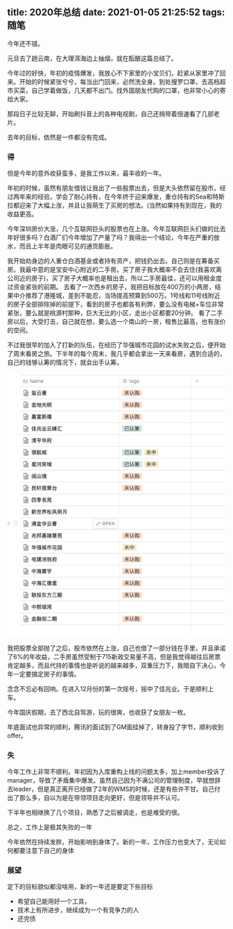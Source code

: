 title: 2020年总结
date: 2021-01-05 21:25:52
tags: 随笔
---

今年还不错。<!--more-->

元旦去了趟云南，在大理洱海边上抽烟，就在酝酿这篇总结了。

今年过的好快，年初的疫情爆发，我放心不下家里的小宝贝们，赶紧从家里冲了回来。开始的时候紧张兮兮，每当出门回来，必然洗全身。到处搜罗口罩，去高档超市买菜，自己学着做饭，几天都不出门。找外国朋友代购的口罩，也非常小心的寄给大家。

那段日子比较无聊，开始刷抖音上的各种电视剧，自己还捎带着倍速看了几部老片。

去年的目标，依然是一件都没有完成。

### 得

但是今年的意外收获蛮多，是我工作以来，最丰收的一年。

年初的时候，虽然有朋友借钱让我出了一些股票出去，但是大头依然留在股市。经过两年来的经验，学会了耐心持有，在今年终于迎来爆发，重仓持有的Sea和特斯拉都迎来了大幅上涨，并且让我萌生了买房的想法。(当然如果持有到现在，我的收益更高。

今年深圳房价大涨，几个互联网巨头的股票也在上涨。今年互联网巨头们做的比去年好很多吗？白酒厂们今年增加了产量了吗？我得出一个结论，今年在严重的放水，而且上半年是肉眼可见的通货膨胀。

我开始劝身边的人重仓白酒基金或者持有资产，把钱扔出去。自己则是在筹备买房。我最中意的是宝安中心附近的二手房。买了房子我大概率不会去住(我喜欢离公司近的房子)，买了房子大概率也是租出去，所以二手房最佳，还可以用租金度过资金紧张的前期。
去看了一次西乡的房子，我把目标放在400万的小两房，结果中介推荐了港隆城，差到不能忍，当场提高预算到500万。1号线和11号线附近的房子全部排除掉的前提下，看到的房子也都各有利弊，要么没有电梯+车位非常紧张，要么就是桃源村那种，巨大无比的小区，走出小区都要20分钟。
看了二手房以后，大受打击，自己就在想，要么选一个南山的一房，租售比最高，也有涨价的空间。

不过我很早的加入了打新的队伍，在经历了华强城市花园的试水失败之后，便开始了周末看房之旅。下半年的每个周末，我几乎都会拿出一天来看房，遇到合适的，自己的钱够认筹的情况下，就会出手认筹。

![看新房记录](/image/WX20210105-220619.png)

我把股票全部抛了之后，股市依然在上涨，自己也借了一部分钱在手里，并且承诺了6%的年收益，二手房虽然受制于715新政交易量不高，但是我觉得越往后房票肯定越多，而且代持的事情也是听说的越来越多，双重压力下，我暗自下决心，今年一定要搞定房子的事情。

念念不忘必有回响。在进入12月份的第一次摇号，摇中了佳兆业。于是顺利上车。

今年国庆假期，去了西北自驾游，玩的很爽，也收获了女朋友一枚。

年底面试也异常的顺利，腾讯的面试到了GM面挂掉了，转身投了字节，顺利收到offer。

### 失

今年工作上非常不顺利。年初因为入库重构上线的问题太多，加上member投诉了manager，导致了矛盾集中爆发。虽然自己因为不满公司的管理制度，早就想辞去leader，但是真正离开已经做了2年的WMS的时候，还是有些许不甘。自己付出了那么多，自以为是在带领项目走向更好，但是领导并不认可。

下半年也相继换了几个项目，熟悉了之后被调走，也是难受的很。

总之，工作上是极其失败的一年

今年依然在持续发胖，开始影响到身体了。新的一年，工作压力也变大了，无论如何都要注意下自己的身体

### 展望

定下的目标貌似都没啥用，新的一年还是要定下些目标

- 希望自己能用好一个工具，
- 技术上有所进步，继续成为一个有竞争力的人
- 还完债
